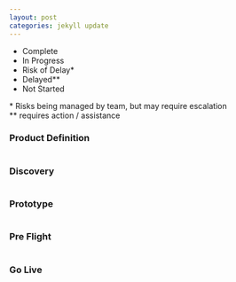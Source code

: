 ```yaml
---
layout: post
categories: jekyll update
---
```

<body>

<ul class="legend">
    <li><span class="status complete"></span> Complete</li>
    <li><span class="status in-progress"></span> In Progress </li>
    <li><span class="status low-risk"></span> Risk of Delay*</li>
    <li><span class="status high-risk"></span> Delayed** </li>
    <li><span class="status not-started"></span> Not Started</li>
</ul>

<p class="note">* Risks being managed by team, but may require escalation<br>
** requires action / assistance</p>

<h3>Product Definition</h3>
<table id="t01"> </table>

<h3>Discovery</h3>
<table id="t02"> </table>

<h3>Prototype</h3>
<table id="t03"> </table>

<h3>Pre Flight</h3>
<table id="t04"> </table>

<h3>Go Live</h3>
<table id="t05"> </table>


<script>
  var URL = window.location.href;
  var title = URL.substring(URL.indexOf("?") + 1);
  fillTable("#t01", "/product_csv_files/" + title + "/product_definition.csv");
  fillTable("#t02", "/product_csv_files/" + title + "/discovery.csv");
  fillTable("#t03", "/product_csv_files/" + title + "/prototype.csv");
  fillTable("#t04", "/product_csv_files/" + title + "/pre_flight.csv");
  fillTable("#t05", "/product_csv_files/" + title + "/go_live.csv");

</script>
</body>


